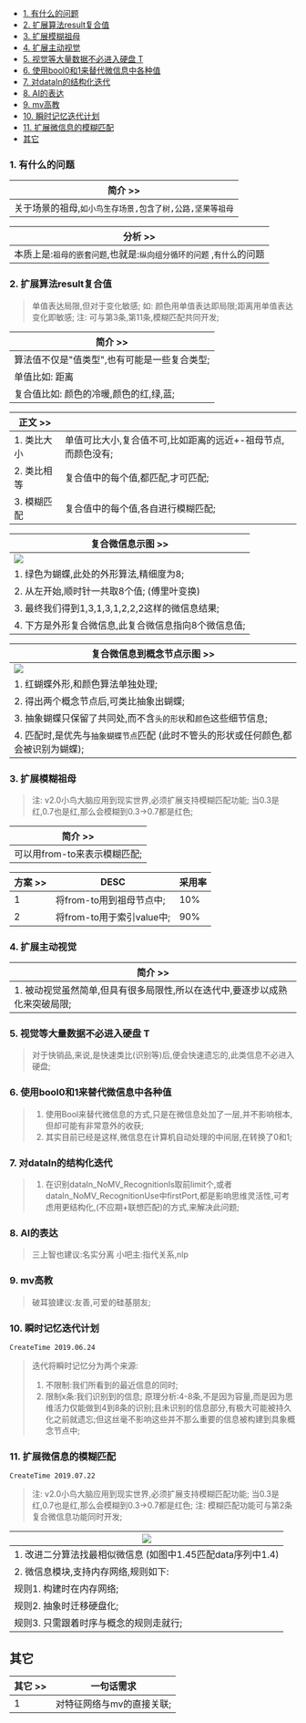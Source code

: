 <!-- TOC -->

- [1. 有什么的问题](#1-%E6%9C%89%E4%BB%80%E4%B9%88%E7%9A%84%E9%97%AE%E9%A2%98)
- [2. 扩展算法result复合值](#2-%E6%89%A9%E5%B1%95%E7%AE%97%E6%B3%95result%E5%A4%8D%E5%90%88%E5%80%BC)
- [3. 扩展模糊祖母](#3-%E6%89%A9%E5%B1%95%E6%A8%A1%E7%B3%8A%E7%A5%96%E6%AF%8D)
- [4. 扩展主动视觉](#4-%E6%89%A9%E5%B1%95%E4%B8%BB%E5%8A%A8%E8%A7%86%E8%A7%89)
- [5. 视觉等大量数据不必进入硬盘 T](#5-%E8%A7%86%E8%A7%89%E7%AD%89%E5%A4%A7%E9%87%8F%E6%95%B0%E6%8D%AE%E4%B8%8D%E5%BF%85%E8%BF%9B%E5%85%A5%E7%A1%AC%E7%9B%98-t)
- [6. 使用bool0和1来替代微信息中各种值](#6-%E4%BD%BF%E7%94%A8bool0%E5%92%8C1%E6%9D%A5%E6%9B%BF%E4%BB%A3%E5%BE%AE%E4%BF%A1%E6%81%AF%E4%B8%AD%E5%90%84%E7%A7%8D%E5%80%BC)
- [7. 对dataIn的结构化迭代](#7-%E5%AF%B9datain%E7%9A%84%E7%BB%93%E6%9E%84%E5%8C%96%E8%BF%AD%E4%BB%A3)
- [8. AI的表达](#8-ai%E7%9A%84%E8%A1%A8%E8%BE%BE)
- [9. mv高教](#9-mv%E9%AB%98%E6%95%99)
- [10. 瞬时记忆迭代计划](#10-%E7%9E%AC%E6%97%B6%E8%AE%B0%E5%BF%86%E8%BF%AD%E4%BB%A3%E8%AE%A1%E5%88%92)
- [11. 扩展微信息的模糊匹配](#11-%E6%89%A9%E5%B1%95%E5%BE%AE%E4%BF%A1%E6%81%AF%E7%9A%84%E6%A8%A1%E7%B3%8A%E5%8C%B9%E9%85%8D)
- [其它](#%E5%85%B6%E5%AE%83)

<!-- /TOC -->

### 1. 有什么的问题

| 简介 >> |
| --- |
| 关于场景的祖母,`如小鸟生存场景,包含了树,公路,坚果等祖母` |

| 分析 >> |
| --- |
| 本质上是:`祖母的嵌套问题`,也就是:`纵向组分循环的问题` ,`有什么`的问题 |


### 2. 扩展算法result复合值

> 单值表达局限,但对于变化敏感;
> 如: 颜色用单值表达即局限;距离用单值表达变化即敏感;
> 注: 可与第3条,第11条,模糊匹配共同开发;

| 简介 >> |
| --- |
| 算法值不仅是"值类型",也有可能是一些复合类型; |
| 单值比如: 距离 |
| 复合值比如: 颜色的冷暖,颜色的红,绿,蓝; |

| 正文 >> |  |
| --- | --- |
| 1. 类比大小 | 单值可比大小,复合值不可,比如距离的远近+-祖母节点,而颜色没有; |
| 2. 类比相等 | 复合值中的每个值,都匹配,才可匹配; |
| 3. 模糊匹配 | 复合值中的每个值,各自进行模糊匹配; |

| 复合微信息示图 >> |
| --- |
| ![](assets/129_复合微信息示图.png) |
| 1. 绿色为蝴蝶,此处的外形算法,精细度为8; |
| 2. 从左开始,顺时针一共取8个值; (傅里叶变换) |
| 3. 最终我们得到1,3,1,3,1,2,2,2这样的微信息结果; |
| 4. 下方是外形复合微信息,此复合微信息指向8个微信息值; |

| 复合微信息到概念节点示图 >> |
| --- |
| ![](assets/130_复合微信息到概念节点示图.png) |
| 1. 红蝴蝶外形,和颜色算法单独处理; |
| 2. 得出两个概念节点后,可类比抽象出蝴蝶; |
| 3. 抽象蝴蝶只保留了共同处,而不含`头的形状`和`颜色`这些细节信息; |
| 4. 匹配时,是优先与`抽象蝴蝶节点`匹配 (此时不管头的形状或任何颜色,都会被识别为蝴蝶); |

### 3. 扩展模糊祖母

> 注: v2.0小鸟大脑应用到现实世界,必须扩展支持模糊匹配功能;
> 当0.3是红,0.7也是红,那么会模糊到0.3->0.7都是红色;

| 简介 >> |
| --- |
| 可以用from-to来表示模糊匹配; |

| 方案 >> | DESC | 采用率 |
| --- | --- | --- |
| 1 | 将from-to用到祖母节点中; | 10% |
| 2 | 将from-to用于索引value中; | 90% |


### 4. 扩展主动视觉

| 简介 >> |
| --- |
| 1. 被动视觉虽然简单,但具有很多局限性,所以在迭代中,要逐步以成熟化来突破局限; |

### 5. 视觉等大量数据不必进入硬盘 T

> 对于快销品,来说,是快速类比(识别等)后,便会快速遗忘的,此类信息不必进入硬盘;

### 6. 使用bool0和1来替代微信息中各种值

> 1. 使用Bool来替代微信息的方式,只是在微信息处加了一层,并不影响根本,但却可能有非常意外的收获;
> 2. 其实目前已经是这样,微信息在计算机自动处理的中间层,在转换了0和1;

### 7. 对dataIn的结构化迭代

> 1. 在识别dataIn_NoMV_RecognitionIs取前limit个,或者dataIn_NoMV_RecognitionUse中firstPort,都是影响思维灵活性,可考虑用更结构化,(不应期+联想匹配)的方式,来解决此问题;

### 8. AI的表达

> 三上智也建议:名实分离
> 小吧主:指代关系,nlp

### 9. mv高教

> 破耳狼建议:友善,可爱的硅基朋友;


### 10. 瞬时记忆迭代计划
`CreateTime 2019.06.24`

> 迭代将瞬时记忆分为两个来源:
> 1. 不限制:我们所看到的最近信息的同时;
> 2. 限制x条:我们识别到的信息;
> 原理分析:4-8条,不是因为容量,而是因为思维活力仅能做到4到8条的识别;且未识别的信息部分,有极大可能被持久化之前就遗忘;但这丝毫不影响这些并不那么重要的信息被构建到具象概念节点中;

### 11. 扩展微信息的模糊匹配
`CreateTime 2019.07.22`

> 注: v2.0小鸟大脑应用到现实世界,必须扩展支持模糊匹配功能;
> 当0.3是红,0.7也是红,那么会模糊到0.3->0.7都是红色;
> 注: 模糊匹配功能可与第2条复合微信息功能同时开发;

| ![](assets/128_微信息的模糊匹配.png) |
| --- |
| 1. 改进二分算法找最相似微信息 (如图中1.45匹配data序列中1.4) |
| 2. 微信息模块,支持内存网络,规则如下: |
| 规则1. 构建时在内存网络; |
| 规则2. 抽象时迁移硬盘化; |
| 规则3. 只需跟着时序与概念的规则走就行; |

## 其它

| 其它 >> | 一句话需求 |
| --- | --- |
| 1 | 对特征网络与mv的直接关联; |
